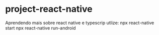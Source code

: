 # project-react-native
 Aprendendo mais sobre react native e typescrip
 utlize: npx react-native start
 npx react-native run-android

